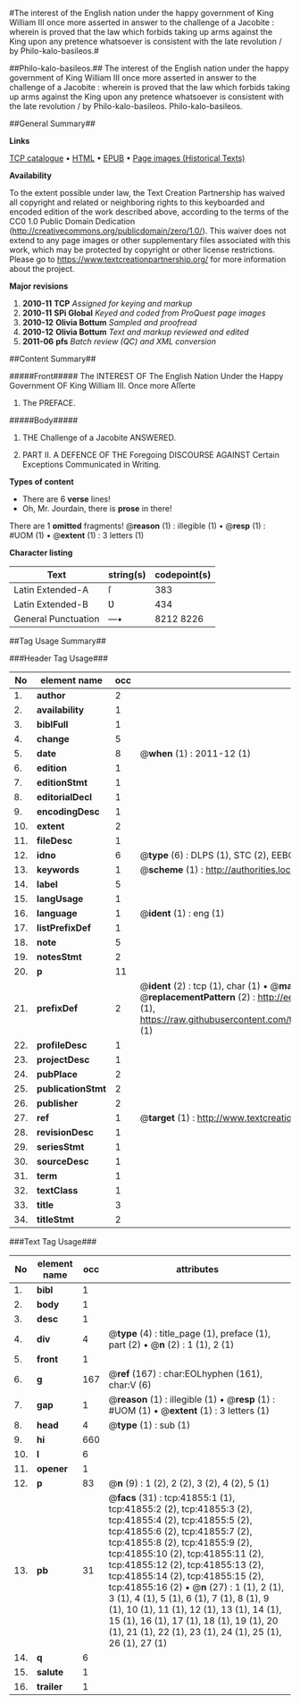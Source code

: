 #The interest of the English nation under the happy government of King William III once more asserted in answer to the challenge of a Jacobite : wherein is proved that the law which forbids taking up arms against the King upon any pretence whatsoever is consistent with the late revolution / by Philo-kalo-basileos.#

##Philo-kalo-basileos.##
The interest of the English nation under the happy government of King William III once more asserted in answer to the challenge of a Jacobite : wherein is proved that the law which forbids taking up arms against the King upon any pretence whatsoever is consistent with the late revolution / by Philo-kalo-basileos.
Philo-kalo-basileos.

##General Summary##

**Links**

[TCP catalogue](http://www.ota.ox.ac.uk/tcp/)  • 
[HTML](http://tei.it.ox.ac.uk/tcp/Texts-HTML/free/A45/A45944.html)  • 
[EPUB](http://tei.it.ox.ac.uk/tcp/Texts-EPUB/free/A45/A45944.epub) • 
[Page images (Historical Texts)](https://historicaltexts.jisc.ac.uk/eebo-08793805e)

**Availability**

To the extent possible under law, the Text Creation Partnership has waived all copyright and related or neighboring rights to this keyboarded and encoded edition of the work described above, according to the terms of the CC0 1.0 Public Domain Dedication (http://creativecommons.org/publicdomain/zero/1.0/). This waiver does not extend to any page images or other supplementary files associated with this work, which may be protected by copyright or other license restrictions. Please go to https://www.textcreationpartnership.org/ for more information about the project.

**Major revisions**

1. __2010-11__ __TCP__ *Assigned for keying and markup*
1. __2010-11__ __SPi Global__ *Keyed and coded from ProQuest page images*
1. __2010-12__ __Olivia Bottum__ *Sampled and proofread*
1. __2010-12__ __Olivia Bottum__ *Text and markup reviewed and edited*
1. __2011-06__ __pfs__ *Batch review (QC) and XML conversion*

##Content Summary##

#####Front#####
The INTEREST OF The English Nation Under the Happy Government OF King William III. Once more Aſſerte
1. The PREFACE.

#####Body#####

1. THE Challenge of a Jacobite ANSWERED.

1. PART II. A DEFENCE OF THE Foregoing DISCOURSE AGAINST Certain Exceptions Communicated in Writing.

**Types of content**

  * There are 6 **verse** lines!
  * Oh, Mr. Jourdain, there is **prose** in there!

There are 1 **omitted** fragments! 
 @__reason__ (1) : illegible (1)  •  @__resp__ (1) : #UOM (1)  •  @__extent__ (1) : 3 letters (1)

**Character listing**


|Text|string(s)|codepoint(s)|
|---|---|---|
|Latin Extended-A|ſ|383|
|Latin Extended-B|Ʋ|434|
|General Punctuation|—•|8212 8226|

##Tag Usage Summary##

###Header Tag Usage###

|No|element name|occ|attributes|
|---|---|---|---|
|1.|__author__|2||
|2.|__availability__|1||
|3.|__biblFull__|1||
|4.|__change__|5||
|5.|__date__|8| @__when__ (1) : 2011-12 (1)|
|6.|__edition__|1||
|7.|__editionStmt__|1||
|8.|__editorialDecl__|1||
|9.|__encodingDesc__|1||
|10.|__extent__|2||
|11.|__fileDesc__|1||
|12.|__idno__|6| @__type__ (6) : DLPS (1), STC (2), EEBO-CITATION (1), OCLC (1), VID (1)|
|13.|__keywords__|1| @__scheme__ (1) : http://authorities.loc.gov/ (1)|
|14.|__label__|5||
|15.|__langUsage__|1||
|16.|__language__|1| @__ident__ (1) : eng (1)|
|17.|__listPrefixDef__|1||
|18.|__note__|5||
|19.|__notesStmt__|2||
|20.|__p__|11||
|21.|__prefixDef__|2| @__ident__ (2) : tcp (1), char (1)  •  @__matchPattern__ (2) : ([0-9\-]+):([0-9IVX]+) (1), (.+) (1)  •  @__replacementPattern__ (2) : http://eebo.chadwyck.com/downloadtiff?vid=$1&page=$2 (1), https://raw.githubusercontent.com/textcreationpartnership/Texts/master/tcpchars.xml#$1 (1)|
|22.|__profileDesc__|1||
|23.|__projectDesc__|1||
|24.|__pubPlace__|2||
|25.|__publicationStmt__|2||
|26.|__publisher__|2||
|27.|__ref__|1| @__target__ (1) : http://www.textcreationpartnership.org/docs/. (1)|
|28.|__revisionDesc__|1||
|29.|__seriesStmt__|1||
|30.|__sourceDesc__|1||
|31.|__term__|1||
|32.|__textClass__|1||
|33.|__title__|3||
|34.|__titleStmt__|2||


###Text Tag Usage###

|No|element name|occ|attributes|
|---|---|---|---|
|1.|__bibl__|1||
|2.|__body__|1||
|3.|__desc__|1||
|4.|__div__|4| @__type__ (4) : title_page (1), preface (1), part (2)  •  @__n__ (2) : 1 (1), 2 (1)|
|5.|__front__|1||
|6.|__g__|167| @__ref__ (167) : char:EOLhyphen (161), char:V (6)|
|7.|__gap__|1| @__reason__ (1) : illegible (1)  •  @__resp__ (1) : #UOM (1)  •  @__extent__ (1) : 3 letters (1)|
|8.|__head__|4| @__type__ (1) : sub (1)|
|9.|__hi__|660||
|10.|__l__|6||
|11.|__opener__|1||
|12.|__p__|83| @__n__ (9) : 1 (2), 2 (2), 3 (2), 4 (2), 5 (1)|
|13.|__pb__|31| @__facs__ (31) : tcp:41855:1 (1), tcp:41855:2 (2), tcp:41855:3 (2), tcp:41855:4 (2), tcp:41855:5 (2), tcp:41855:6 (2), tcp:41855:7 (2), tcp:41855:8 (2), tcp:41855:9 (2), tcp:41855:10 (2), tcp:41855:11 (2), tcp:41855:12 (2), tcp:41855:13 (2), tcp:41855:14 (2), tcp:41855:15 (2), tcp:41855:16 (2)  •  @__n__ (27) : 1 (1), 2 (1), 3 (1), 4 (1), 5 (1), 6 (1), 7 (1), 8 (1), 9 (1), 10 (1), 11 (1), 12 (1), 13 (1), 14 (1), 15 (1), 16 (1), 17 (1), 18 (1), 19 (1), 20 (1), 21 (1), 22 (1), 23 (1), 24 (1), 25 (1), 26 (1), 27 (1)|
|14.|__q__|6||
|15.|__salute__|1||
|16.|__trailer__|1||
